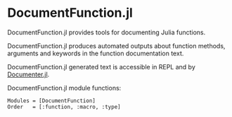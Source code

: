 # DocumentFunction.jl

DocumentFunction.jl provides tools for documenting Julia functions.

DocumentFunction.jl produces automated outputs about function methods, arguments and keywords in the function documentation text.

DocumentFunction.jl generated text is accessible in REPL and by [Documenter.jl](https://documenter.juliadocs.org).

DocumentFunction.jl module functions:

```@autodocs
Modules = [DocumentFunction]
Order   = [:function, :macro, :type]
```
